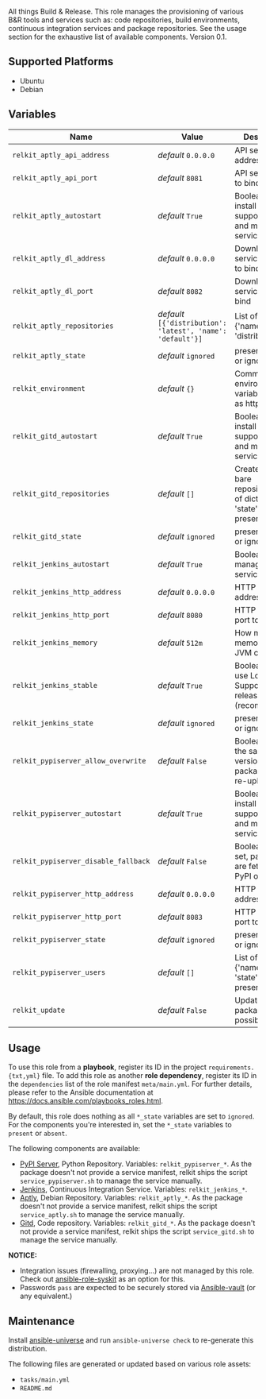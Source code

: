 
<!-- THIS IS A GENERATED FILE, DO NOT EDIT -->

All things Build & Release. This role manages the provisioning of various B&R tools and services such as: code repositories, build environments, continuous integration services and package repositories. See the usage section for the exhaustive list of available components.
 Version 0.1.


## Supported Platforms

  * Ubuntu
  * Debian

## Variables

| Name | Value | Description |
|------|-------|-------------|
| `relkit_aptly_api_address` | _default_ `0.0.0.0` | API service address to bind |
| `relkit_aptly_api_port` | _default_ `8081` | API service port to bind |
| `relkit_aptly_autostart` | _default_ `True` | Boolean. If set, install the support script and manage the service status. |
| `relkit_aptly_dl_address` | _default_ `0.0.0.0` | Download service address to bind |
| `relkit_aptly_dl_port` | _default_ `8082` | Download service port to bind |
| `relkit_aptly_repositories` | _default_ `[{'distribution': 'latest', 'name': 'default'}]` | List of dict {'name', 'distribution'} |
| `relkit_aptly_state` | _default_ `ignored` | present, absent or ignored |
| `relkit_environment` | _default_ `{}` | Common environment variables, such as http_proxy |
| `relkit_gitd_autostart` | _default_ `True` | Boolean. If set, install the support script and manage the service status. |
| `relkit_gitd_repositories` | _default_ `[]` | Create/delete bare repositories. List of dict {'name', 'state': present/absent} |
| `relkit_gitd_state` | _default_ `ignored` | present, absent or ignored |
| `relkit_jenkins_autostart` | _default_ `True` | Boolean. If set, manage the service status. |
| `relkit_jenkins_http_address` | _default_ `0.0.0.0` | HTTP service address to bind |
| `relkit_jenkins_http_port` | _default_ `8080` | HTTP service port to bind |
| `relkit_jenkins_memory` | _default_ `512m` | How much memory the JVM can use |
| `relkit_jenkins_stable` | _default_ `True` | Boolean. If set, use Long Term Support (LTS) release (recommended.) |
| `relkit_jenkins_state` | _default_ `ignored` | present, absent or ignored |
| `relkit_pypiserver_allow_overwrite` | _default_ `False` | Boolean. If set, the same version of a package can be re-uploaded. |
| `relkit_pypiserver_autostart` | _default_ `True` | Boolean. If set, install the support script and manage the service status. |
| `relkit_pypiserver_disable_fallback` | _default_ `False` | Boolean. If not set, packages are fetched from PyPI on fallback. |
| `relkit_pypiserver_http_address` | _default_ `0.0.0.0` | HTTP service address to bind |
| `relkit_pypiserver_http_port` | _default_ `8083` | HTTP service port to bind |
| `relkit_pypiserver_state` | _default_ `ignored` | present, absent or ignored |
| `relkit_pypiserver_users` | _default_ `[]` | List of dict {'name', 'pass', 'state': present/absent} |
| `relkit_update` | _default_ `False` | Update packages when possible |



## Usage

To use this role from a **playbook**, 
register its ID in the project `requirements.{txt,yml}` file.
To add this role as another **role dependency**,
register its ID in the `dependencies` list of the role manifest `meta/main.yml`.
For further details,
please refer to the Ansible documentation at https://docs.ansible.com/playbooks_roles.html.

By default, this role does nothing as all `*_state` variables are set to `ignored`.
For the components you're interested in, set the `*_state` variables to `present` or `absent`.

The following components are available:

  * [PyPI Server](https://pypi.python.org/pypi/pypiserver), Python Repository.
    Variables: `relkit_pypiserver_*`.
    As the package doesn't not provide a service manifest,
    relkit ships the script `service_pypiserver.sh` to manage the service manually.
  * [Jenkins](http://jenkins-ci.org), Continuous Integration Service.
    Variables: `relkit_jenkins_*`.
  * [Aptly](http://www.aptly.info), Debian Repository.
    Variables: `relkit_aptly_*`.
    As the package doesn't not provide a service manifest,
    relkit ships the script `service_aptly.sh` to manage the service manually.
  * [Gitd](https://git-scm.com/book/en/v2/Git-on-the-Server-Git-Daemon), Code repository.
    Variables: `relkit_gitd_*`.
    As the package doesn't not provide a service manifest,
    relkit ships the script `service_gitd.sh` to manage the service manually.

**NOTICE:**

  * Integration issues (firewalling, proxying…) are not managed by this role.
Check out [ansible-role-syskit](https://github.com/fclaerho/ansible-role-syskit) as an option for this.
  * Passwords `pass` are expected to be securely stored via [Ansible-vault](http://docs.ansible.com/ansible/playbooks_vault.html) (or any equivalent.)



## Maintenance

Install [ansible-universe](https://github.com/fclaerho/ansible-universe)
and run `ansible-universe check` to re-generate this distribution.

The following files are generated or updated based on various role assets:

  * `tasks/main.yml`
  * `README.md`


